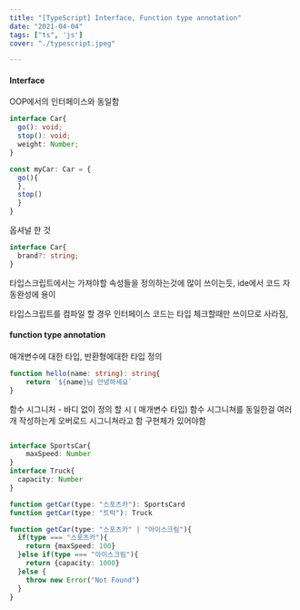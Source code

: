 ```yaml
---
title: "[TypeScript] Interface, Function type annotation"
date: "2021-04-04"
tags: ["ts", 'js']
cover: "./typescript.jpeg"

---
```


#### Interface

OOP에서의 인터페이스와 동일함

```typescript
interface Car{
  go(): void;
  stop(): void;
  weight: Number;
}

const myCar: Car = {
  go(){
  },
  stop()
  }
}
```

옵셔널 한 것

```typescript
interface Car{
  brand?: string;
}
```

타입스크립트에서는 가져야할 속성들을 정의하는것에 많이 쓰이는듯, ide에서 코드 자동완성에 용이

타입스크립트를 컴파일 할 경우 인터페이스 코드는 타입 체크할때만 쓰이므로 사라짐,



#### function type annotation

매개변수에 대한 타입,  반환형에대한 타입 정의

```typescript
function hello(name: string): string{
	return `${name}님 안녕하세요`
}


```

함수 시그니처 - 바디 없이 정의 할 시 ( 매개변수 타입)
함수 시그니쳐를 동일한걸 여러개 작성하는게 오버로드 시그니쳐라고 함 
구현체가 있어야함

```typescript

interface SportsCar{
	maxSpeed: Number
}
interface Truck{
  capacity: Number
}

function getCar(type: "스포츠카"): SportsCard
function getCar(type: "트럭"): Truck

function getCar(type: "스포츠카" | "아이스크림"){
  if(type === "스포츠카"){
    return {maxSpeed: 100}
  }else if(type === "아이스크림"){
    return {capacity: 1000}
  }else {
    throw new Error("Not Found")
  }
}
```

